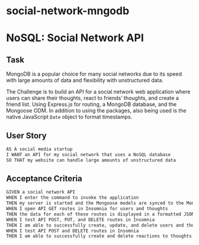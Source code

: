 # social-network-mngodb

# NoSQL: Social Network API

## Task

MongoDB is a popular choice for many social networks due to its speed with large amounts of data and flexibility with unstructured data. 

The Challenge is to build an API for a social network web application where users can share their thoughts, react to friends’ thoughts, and create a friend list. Using Express.js for routing, a MongoDB database, and the Mongoose ODM. In addition to using the packages, also being used is the native JavaScript `Date` object to format timestamps.


## User Story

```md
AS A social media startup
I WANT an API for my social network that uses a NoSQL database
SO THAT my website can handle large amounts of unstructured data
```

## Acceptance Criteria

```md
GIVEN a social network API
WHEN I enter the command to invoke the application
THEN my server is started and the Mongoose models are synced to the MongoDB database
WHEN I open API GET routes in Insomnia for users and thoughts
THEN the data for each of these routes is displayed in a formatted JSON
WHEN I test API POST, PUT, and DELETE routes in Insomnia
THEN I am able to successfully create, update, and delete users and thoughts in my database
WHEN I test API POST and DELETE routes in Insomnia
THEN I am able to successfully create and delete reactions to thoughts and add and remove friends to a user’s friend list
```
